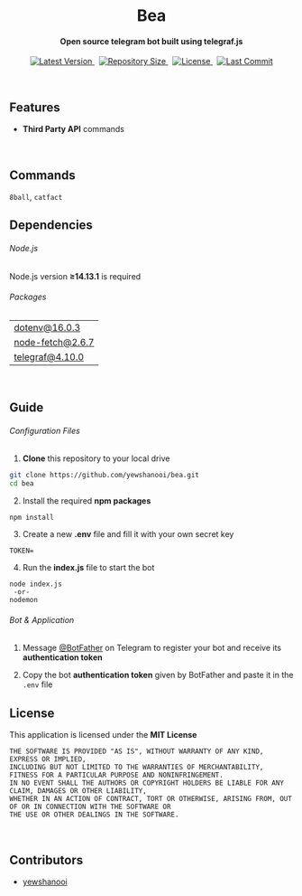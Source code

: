 <p align="center">
    <h1 align="center">Bea</h1>
    <h4 align="center">Open source telegram bot built using telegraf.js</h4>
</p>

<p align="center">
    <a href="https://github.com/yewshanooi/bea/releases/">
        <img alt="Latest Version" src="https://img.shields.io/github/v/release/yewshanooi/bea?include_prereleases&style=flat-square">
    </a>
  &nbsp;
    <a href="https://github.com/yewshanooi/bea/">
        <img alt="Repository Size" src="https://img.shields.io/github/repo-size/yewshanooi/bea?style=flat-square">
    </a>
  &nbsp;
    <a href="https://github.com/yewshanooi/bea/blob/main/LICENSE">
        <img alt="License" src="https://img.shields.io/github/license/yewshanooi/bea?style=flat-square">
    </a>
  &nbsp;
    <a href="https://github.com/yewshanooi/bea/commits/">
        <img alt="Last Commit" src="https://img.shields.io/github/last-commit/yewshanooi/bea?style=flat-square">
    </a>
</p>
<br/>

## Features
- **Third Party API** commands
<br/>

## Commands
`8ball`, `catfact`

## Dependencies
###### Node.js
Node.js version **≥14.13.1** is required

###### Packages
<table>
  <tr>
    <td><a href="https://www.npmjs.com/package/dotenv">dotenv@16.0.3</a></td>
  </tr>
  <tr>
    <td><a href="https://www.npmjs.com/package/node-fetch">node-fetch@2.6.7</a></td>
  </tr>
  <tr>
    <td><a href="https://www.npmjs.com/package/telegraf">telegraf@4.10.0</a></td>
  </tr>
</table>
<br/>

## Guide
###### Configuration Files
1. **Clone** this repository to your local drive
```sh
git clone https://github.com/yewshanooi/bea.git
cd bea
```
2. Install the required **npm packages**
```
npm install
```
3. Create a new **.env** file and fill it with your own secret key
```
TOKEN=
```
4. Run the **index.js** file to start the bot<br/>
```
node index.js
 -or-
nodemon
```

###### Bot & Application
1. Message [@BotFather](https://t.me/botfather) on Telegram to register your bot and receive its **authentication token**

2. Copy the bot **authentication token** given by BotFather and paste it in the `.env` file

## License
This application is licensed under the **MIT License**
```
THE SOFTWARE IS PROVIDED "AS IS", WITHOUT WARRANTY OF ANY KIND, EXPRESS OR IMPLIED, 
INCLUDING BUT NOT LIMITED TO THE WARRANTIES OF MERCHANTABILITY, FITNESS FOR A PARTICULAR PURPOSE AND NONINFRINGEMENT. 
IN NO EVENT SHALL THE AUTHORS OR COPYRIGHT HOLDERS BE LIABLE FOR ANY CLAIM, DAMAGES OR OTHER LIABILITY, 
WHETHER IN AN ACTION OF CONTRACT, TORT OR OTHERWISE, ARISING FROM, OUT OF OR IN CONNECTION WITH THE SOFTWARE OR 
THE USE OR OTHER DEALINGS IN THE SOFTWARE.
```
<br/>

## Contributors
- [yewshanooi](https://github.com/yewshanooi)

